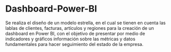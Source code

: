 # Dashboard-Power-BI
Se realiza el diseño de un modelo estrella, en el cual se tienen en cuenta las lablas de clientes, facturas, artículos y regiones para la creación de un dashboard en Power BI, con el objetivo de presentar por medio de indicadores y gráficos información sobre las métricas y datos fundamentales para hacer seguimiento del estado de la empresa.

